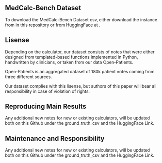## MedCalc-Bench Dataset

To download the MedCalc-Bench Dataset csv, either download the instance from in this repository or from HuggingFace at .

## Lisense 

Depending on the calculator, our dataset consists of notes that were either designed from templated-based functions implemented in Python, handwritten by clinicians, or taken from our data Open-Patients. 


Open-Patients is an aggregated dataset of 180k patient notes coming from three different sources. 

Our dataset complies with this lisense, but authors of this paper will bear all responsibility in case of violation of rights. 

## Reproducing Main Results 

Any additional new notes for new or existing calculators, will be updated both on this Github under the ground_truth_csv and the HuggingFace Link. 

## Maintenance and Responsibility 

Any additional new notes for new or existing calculators, will be updated both on this Github under the ground_truth_csv and the HuggingFace Link. 

